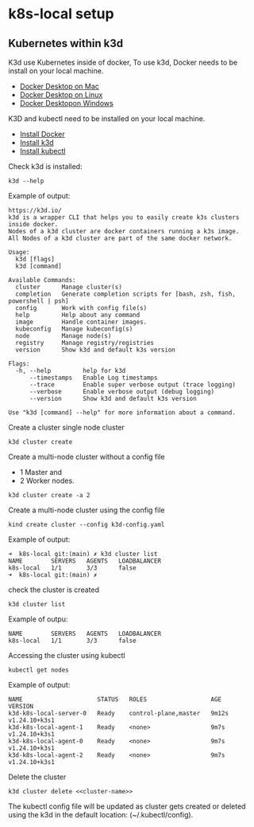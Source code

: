 # k8s-local setup

## Kubernetes within k3d

K3d use Kubernetes inside of docker, To use k3d, Docker needs to be install on your local machine.
* [Docker Desktop on Mac](https://docs.docker.com/desktop/install/mac-install/)
* [Docker Desktop on Linux](https://docs.docker.com/desktop/install/linux-install/)
* [Docker Desktopon Windows](https://docs.docker.com/desktop/install/windows-install/)

K3D and kubectl need to be installed on your local machine. 
* [Install Docker]()
* [Install k3d](https://k3d.io/v5.4.7/#installation)
* [Install kubectl](https://kubernetes.io/docs/tasks/tools/)

Check k3d is installed:
```shell=bash
k3d --help
```
Example of output:
```
https://k3d.io/
k3d is a wrapper CLI that helps you to easily create k3s clusters inside docker.
Nodes of a k3d cluster are docker containers running a k3s image.
All Nodes of a k3d cluster are part of the same docker network.

Usage:
  k3d [flags]
  k3d [command]

Available Commands:
  cluster      Manage cluster(s)
  completion   Generate completion scripts for [bash, zsh, fish, powershell | psh]
  config       Work with config file(s)
  help         Help about any command
  image        Handle container images.
  kubeconfig   Manage kubeconfig(s)
  node         Manage node(s)
  registry     Manage registry/registries
  version      Show k3d and default k3s version

Flags:
  -h, --help         help for k3d
      --timestamps   Enable Log timestamps
      --trace        Enable super verbose output (trace logging)
      --verbose      Enable verbose output (debug logging)
      --version      Show k3d and default k3s version

Use "k3d [command] --help" for more information about a command.
```

Create a cluster single node cluster 
```shell=bash
k3d cluster create
```

Create a multi-node cluster without a config file
* 1 Master and 
* 2 Worker nodes.
```shell=bash
k3d cluster create -a 2
```

Create a multi-node cluster using the config file
```shell=bash
kind create cluster --config k3d-config.yaml
```
Example of output:
```bash=shell
➜  k8s-local git:(main) ✗ k3d cluster list  
NAME        SERVERS   AGENTS   LOADBALANCER
k8s-local   1/1       3/3      false
➜  k8s-local git:(main) ✗
```

check the cluster is created
```shell=bash
k3d cluster list
```

Example of outpu:
```shell=
NAME        SERVERS   AGENTS   LOADBALANCER
k8s-local   1/1       3/3      false
```


Accessing the cluster using kubectl
```shell=
kubectl get nodes
```

Example of output:
```shell=
NAME                     STATUS   ROLES                  AGE     VERSION
k3d-k8s-local-server-0   Ready    control-plane,master   9m12s   v1.24.10+k3s1
k3d-k8s-local-agent-1    Ready    <none>                 9m7s    v1.24.10+k3s1
k3d-k8s-local-agent-0    Ready    <none>                 9m7s    v1.24.10+k3s1
k3d-k8s-local-agent-2    Ready    <none>                 9m7s    v1.24.10+k3s1
```

Delete the cluster
```shell=bash
k3d cluster delete <<cluster-name>>
```

The kubectl config file will be updated as cluster gets created or deleted using the k3d in the default location: (~/.kubectl/config).